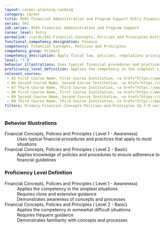 ```yaml
---
layout: career-planning-landing
category: career
title: 0501 Financial Administration and Program Support Entry Financial Concepts, Policies and Principles
series: 501
job_series: 0501 Financial Administration and Program Support
career_level: Entry
permalink: /cards/501-Financial-Concepts, Policies and Principles-Entry
functional_competency_designation: Finance
competency: Financial Concepts, Policies and Principles
competency_group: Primary
competency_description: Apply fiscal law, policies, regulations principles, standards, and procedures to financial management activities
level: "7-9"
behavior_illustrations: Uses typical financial procedures and practices that apply to most situations ? Applies knowledge of policies and procedures to ensure adherence to financial guidelines
proficiency_level_definition: Applies the competency in the simplest situations ? Requires close and extensive guidance ? Demonstrates awareness of concepts and processes ? Applies the competency in somewhat difficult situations ? Requires frequent guidance ? Demonstrates familiarity with concepts and processes
relevant_courses: 
 - 85 First Course Name, First Course Institution, <a href="https://www.cfo.gov">www.cfo.gov</a>
 - 86 Second Course Name, Second Course Institution, <a href="https://www.cfo.gov">www.cfo.gov</a>
 - 87 Third Course Name, Third Course Institution, <a href="https://www.cfo.gov">www.cfo.gov</a>
 - 88 First Course Name, First Course Institution, <a href="https://www.cfo.gov">www.cfo.gov</a>
 - 89 Second Course Name, Second Course Institution, <a href="https://www.cfo.gov">www.cfo.gov</a>
 - 90 Third Course Name, Third Course Institution, <a href="https://www.cfo.gov">www.cfo.gov</a>
filters: Primary-Financial-Concepts-Policies-and-Principles GS-7-9 series-0501
---
```


<div class="desktop:grid-col-6 margin-y-205">
  <div class="border-top-05 bg-white padding-2 shadow-5 height-full members-hover border-1px border-gray-30 border-top-orange radius-lg">
    <h3>Behavior Illustrations</h3>
    <dl class="text-base"><dt>Financial Concepts, Policies and Principles ( Level 1 - Awareness)</dt><dd>Uses typical financial procedures and practices that apply to most situations</dd><dt>Financial Concepts, Policies and Principles ( Level 2 - Basic)</dt><dd>Applies knowledge of policies and procedures to ensure adherence to financial guidelines</dd></dl>
  </div>
</div>
<div class="desktop:grid-col-6 margin-y-205">
  <div class="border-top-05 bg-white padding-2 shadow-5 height-full members-hover border-1px border-gray-30 border-top-orange radius-lg">
    <h3>Proficiency Level Definition</h3>
    <dl class="text-base"><dt>Financial Concepts, Policies and Principles ( Level 1 - Awareness)</dt><dd>Applies the competency in the simplest situations </dd><dd> Requires close and extensive guidance </dd><dd> Demonstrates awareness of concepts and processes</dd><dt>Financial Concepts, Policies and Principles ( Level 2 - Basic)</dt><dd>Applies the competency in somewhat difficult situations </dd><dd> Requires frequent guidance </dd><dd> Demonstrates familiarity with concepts and processes</dd></dl>
  </div>
</div>